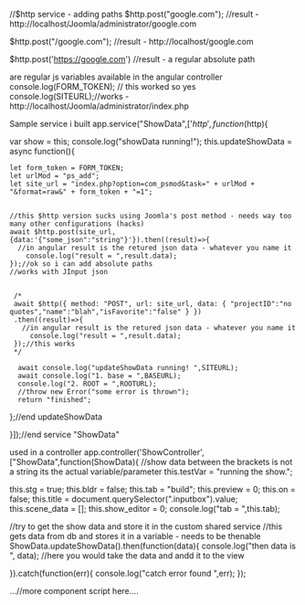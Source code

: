 
//$http service - adding paths
$http.post("google.com");
//result - http://localhost/Joomla/administrator/google.com

$http.post("/google.com");
//result - http://localhost/google.com

$http.post('https://google.com')
//result - a regular absolute path

are regular js variables available in the angular controller
console.log(FORM_TOKEN); // this worked so yes
console.log(SITEURL);//works - http://localhost/Joomla/administrator/index.php


Sample service i built
app.service("ShowData",['$http',function($http){

  var show = this;
  console.log("showData running!");
  this.updateShowData = async function(){

    let form_token = FORM_TOKEN;
    let urlMod = "ps_add";
    let site_url = "index.php?option=com_psmod&task=" + urlMod + "&format=raw&" + form_token + "=1";


    //this $http version sucks using Joomla's post method - needs way too many other configurations (hacks)
    await $http.post(site_url,{data:'{"some_json":"string"}'}).then((result)=>{
      //in angular result is the retured json data - whatever you name it
        console.log("result = ",result.data);
    });//ok so i can add absolute paths
    //works with JInput json


     /*
     await $http({ method: "POST", url: site_url, data: { "projectID":"no quotes","name":"blah","isFavorite":"false" } })
     .then((result)=>{
       //in angular result is the retured json data - whatever you name it
         console.log("result = ",result.data);
     });//this works
     */

      await console.log("updateShowData running! ",SITEURL);
      await console.log("1. base = ",BASEURL);
      console.log("2. ROOT = ",ROOTURL);
      //throw new Error("some error is thrown");
      return "finished";

  };//end updateShowData


}]);//end service "ShowData"

used in a controller
app.controller('ShowController',["ShowData",function(ShowData){
//show data between the brackets is not a string its the actual variable/parameter
  this.testVar = "running the show.";

  this.stg = true;
  this.bldr = false;
  this.tab = "build";
  this.preview = 0;
  this.on = false;
  this.title = document.querySelector(".inputbox").value;
  this.scene_data = [];
  this.show_editor = 0;
  console.log("tab = ",this.tab);

  //try to get the show data and store it in the custom shared service
  //this gets data from db and stores it in a variable - needs to be thenable
  ShowData.updateShowData().then(function(data){
    console.log("then data is ", data);
    //here you would take the data and andd it to the view

  }).catch(function(err){
    console.log("catch error found ",err);
  });
  
  ...//more component script here....